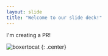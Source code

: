 ```yaml
---
layout: slide
title: "Welcome to our slide deck!"
---
```


I'm creating a PR! 
 
![boxertocat](https://octodex.github.com/images/boxertocat_octodex.jpg)
{: .center}
